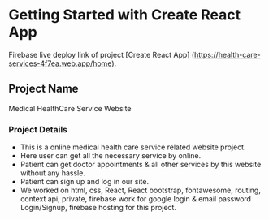 # Getting Started with Create React App

Firebase live deploy link of project [Create React App] (https://health-care-services-4f7ea.web.app/home).

## Project Name

Medical HealthCare Service Website

### Project Details

* This is a online medical health care service related website project.
* Here user can get all the necessary service by online.
* Patient can get doctor appointments & all other services by this website without any hassle.
* Patient can sign up and log in our site.
* We worked on html, css, React, React bootstrap, fontawesome, routing, context api, private, firebase work for google login & email password Login/Signup, firebase hosting for this project.
